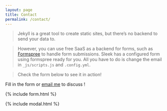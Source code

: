 ```yaml
---
layout: page
title: Contact
permalink: /contact/
---
```


>Jekyll is a great tool to create static sites, but there’s no backend to send your data to.

>However, you can use free SaaS as a backend for forms, such as [Formspree](https://formspree.io/) to handle form submissions. Sleek has a configured form using formspree ready for you. All you have to do is change the email in `_js/scripts.js` and `.config.yml`. 

>Check the form below to see it in action!


<!--### Example Formspree contact form with validation and reCaptcha-->

Fill in the form or [email me](mailto:{{site.email}}) to discuss !

{% include form.html %}

{% include modal.html %}
